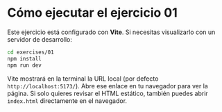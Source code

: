 # Cómo ejecutar el ejercicio 01

Este ejercicio está configurado con **Vite**. Si necesitas visualizarlo con un servidor de desarrollo:

```bash
cd exercises/01
npm install
npm run dev
```

Vite mostrará en la terminal la URL local (por defecto `http://localhost:5173/`). Abre ese enlace en tu navegador para ver la página. Si solo quieres revisar el HTML estático, también puedes abrir `index.html` directamente en el navegador.
